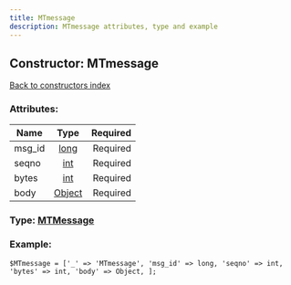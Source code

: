 ```yaml
---
title: MTmessage
description: MTmessage attributes, type and example
---
```

## Constructor: MTmessage  
[Back to constructors index](index.md)



### Attributes:

| Name     |    Type       | Required |
|----------|:-------------:|---------:|
|msg\_id|[long](../types/long.md) | Required|
|seqno|[int](../types/int.md) | Required|
|bytes|[int](../types/int.md) | Required|
|body|[Object](../types/Object.md) | Required|



### Type: [MTMessage](../types/MTMessage.md)


### Example:

```
$MTmessage = ['_' => 'MTmessage', 'msg_id' => long, 'seqno' => int, 'bytes' => int, 'body' => Object, ];
```